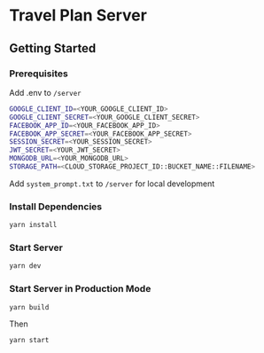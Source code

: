 # Travel Plan Server

## Getting Started

### Prerequisites

Add .env to `/server`

```bash
GOOGLE_CLIENT_ID=<YOUR_GOOGLE_CLIENT_ID>
GOOGLE_CLIENT_SECRET=<YOUR_GOOGLE_CLIENT_SECRET>
FACEBOOK_APP_ID=<YOUR_FACEBOOK_APP_ID>
FACEBOOK_APP_SECRET=<YOUR_FACEBOOK_APP_SECRET>
SESSION_SECRET=<YOUR_SESSION_SECRET>
JWT_SECRET=<YOUR_JWT_SECRET>
MONGODB_URL=<YOUR_MONGODB_URL>
STORAGE_PATH=<CLOUD_STORAGE_PROJECT_ID::BUCKET_NAME::FILENAME>
```

Add `system_prompt.txt` to `/server` for local development

### Install Dependencies

```bash
yarn install
```

### Start Server

```bash
yarn dev
```

### Start Server in Production Mode

```bash
yarn build
```

Then

```bash
yarn start
```
